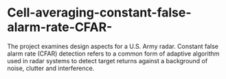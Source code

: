 # Cell-averaging-constant-false-alarm-rate-CFAR-
The project examines design aspects for a U.S. Army radar. Constant false alarm rate (CFAR) detection refers to a common form of adaptive algorithm used in radar systems to detect target returns against a background of noise, clutter and interference.
